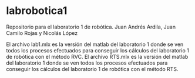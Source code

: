 # labrobotica1
Repositorio para el laboratorio 1 de robótica. Juan Andrés Ardila, Juan Camilo Rojas y Nicolás López

El archivo lab1.mlx es la versión del matlab del laboratorio 1 donde se ven todos los procesos efectuados para conseguir los cálculos del laboratorio 1 de robótica con el método RVC. El archivo RTS.mlx es la versión del matlab del laboratorio 1 donde se ven todos los procesos efectuados para conseguir los cálculos del laboratorio 1 de robótica con el método RTS.
